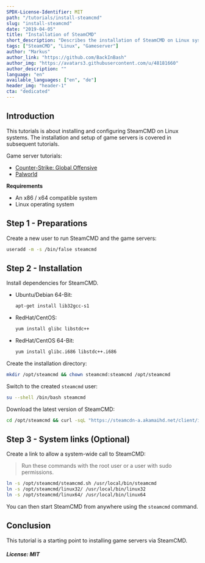 ```yaml
---
SPDX-License-Identifier: MIT
path: "/tutorials/install-steamcmd"
slug: "install-steamcmd"
date: "2019-04-05"
title: "Installation of SteamCMD"
short_description: "Describes the installation of SteamCMD on Linux systems"
tags: ["SteamCMD", "Linux", "Gameserver"]
author: "Markus"
author_link: "https://github.com/BackInBash"
author_img: "https://avatars3.githubusercontent.com/u/48181660"
author_description: ""
language: "en"
available_languages: ["en", "de"]
header_img: "header-1"
cta: "dedicated"
---
```


## Introduction

This tutorials is about installing and configuring SteamCMD on Linux systems.
The installation and setup of game servers is covered in subsequent tutorials.

Game server tutorials:
+ [Counter-Strike: Global Offensive](https://community.hetzner.com/tutorials/install-gameserver-csgo)
+ [Palworld](https://community.hetzner.com/tutorials/game-server-palworld)

**Requirements**

+ An x86 / x64 compatible system
+ Linux operating system

## Step 1 - Preparations

Create a new user to run SteamCMD and the game servers:

```bash
useradd -m -s /bin/false steamcmd
```

## Step 2 - Installation

Install dependencies for SteamCMD.

* Ubuntu/Debian 64-Bit:
  ```bash
  apt-get install lib32gcc-s1
  ```

* RedHat/CentOS:
  ```bash
  yum install glibc libstdc++
  ```

* RedHat/CentOS 64-Bit:
  ```bash
  yum install glibc.i686 libstdc++.i686
  ```

Create the installation directory:

```bash
mkdir /opt/steamcmd && chown steamcmd:steamcmd /opt/steamcmd
```

Switch to the created `steamcmd` user:

```bash
su --shell /bin/bash steamcmd
```

Download the latest version of SteamCMD:

```bash
cd /opt/steamcmd && curl -sqL "https://steamcdn-a.akamaihd.net/client/installer/steamcmd_linux.tar.gz" | tar zxvf -
```

## Step 3 - System links (Optional)

Create a link to allow a system-wide call to SteamCMD:

> Run these commands with the root user or a user with sudo permissions.

```bash
ln -s /opt/steamcmd/steamcmd.sh /usr/local/bin/steamcmd
ln -s /opt/steamcmd/linux32/ /usr/local/bin/linux32
ln -s /opt/steamcmd/linux64/ /usr/local/bin/linux64
```

You can then start SteamCMD from anywhere using the `steamcmd` command.

## Conclusion

This tutorial is a starting point to installing game servers via SteamCMD.

##### License: MIT

<!---

Contributors's Certificate of Origin

By making a contribution to this project, I certify that:

(a) The contribution was created in whole or in part by me and I have
    the right to submit it under the license indicated in the file; or

(b) The contribution is based upon previous work that, to the best of my
    knowledge, is covered under an appropriate license and I have the
    right under that license to submit that work with modifications,
    whether created in whole or in part by me, under the same license
    (unless I am permitted to submit under a different license), as
    indicated in the file; or

(c) The contribution was provided directly to me by some other person
    who certified (a), (b) or (c) and I have not modified it.

(d) I understand and agree that this project and the contribution are
    public and that a record of the contribution (including all personal
    information I submit with it, including my sign-off) is maintained
    indefinitely and may be redistributed consistent with this project
    or the license(s) involved.

Signed-off-by: Markus markus@omg-network.de

-->
